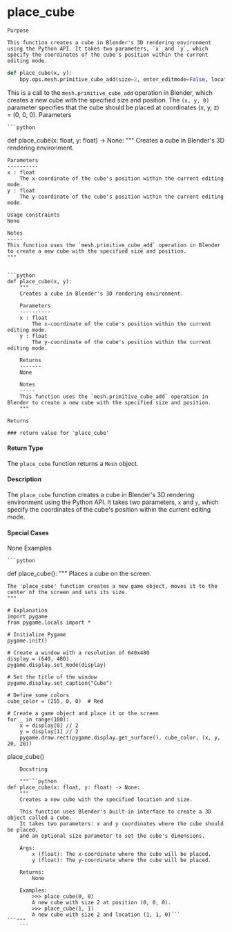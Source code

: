 # place_cube

    Purpose

    This function creates a cube in Blender's 3D rendering environment using the Python API. It takes two parameters, `x` and `y`, which specify the coordinates of the cube's position within the current editing mode.

```python
def place_cube(x, y):
    bpy.ops.mesh.primitive_cube_add(size=2, enter_editmode=False, location=(x, y, 0))
```

This is a call to the `mesh.primitive_cube_add` operation in Blender, which creates a new cube with the specified size and position. The `(x, y, 0)` parameter specifies that the cube should be placed at coordinates (x, y, z) = (0, 0, 0).
    Parameters

    ```python
def place_cube(x: float, y: float) -> None:
    """
    Creates a cube in Blender's 3D rendering environment.

    Parameters
    ----------
    x : float
        The x-coordinate of the cube's position within the current editing mode.
    y : float
        The y-coordinate of the cube's position within the current editing mode.

    Usage constraints
    None

    Notes
    -----
    This function uses the `mesh.primitive_cube_add` operation in Blender to create a new cube with the specified size and position.
    """
```

```python
def place_cube(x, y):
    """
    Creates a cube in Blender's 3D rendering environment.

    Parameters
    ----------
    x : float
        The x-coordinate of the cube's position within the current editing mode.
    y : float
        The y-coordinate of the cube's position within the current editing mode.

    Returns
    -------
    None

    Notes
    -----
    This function uses the `mesh.primitive_cube_add` operation in Blender to create a new cube with the specified size and position.
    """
```
    Returns

    ### return value for 'place_cube'

#### Return Type
The `place_cube` function returns a `Mesh` object.

#### Description
The `place_cube` function creates a cube in Blender's 3D rendering environment using the Python API. It takes two parameters, `x` and `y`, which specify the coordinates of the cube's position within the current editing mode.

#### Special Cases

None
    Examples

    ```python
def place_cube():
    """
    Places a cube on the screen.

    The 'place_cube' function creates a new game object, moves it to the center of the screen and sets its size.
    """

    # Explanation
    import pygame
    from pygame.locals import *

    # Initialize Pygame
    pygame.init()

    # Create a window with a resolution of 640x480
    display = (640, 480)
    pygame.display.set_mode(display)

    # Set the title of the window
    pygame.display.set_caption("Cube")

    # Define some colors
    cube_color = (255, 0, 0)  # Red

    # Create a game object and place it on the screen
    for _ in range(100):
        x = display[0] // 2
        y = display[1] // 2
        pygame.draw.rect(pygame.display.get_surface(), cube_color, (x, y, 20, 20))

place_cube()
```
    Docstring

    """```python
def place_cube(x: float, y: float) -> None:
    """
    Creates a new cube with the specified location and size.

    This function uses Blender's built-in interface to create a 3D object called a cube.
    It takes two parameters: x and y coordinates where the cube should be placed,
    and an optional size parameter to set the cube's dimensions.

    Args:
        x (float): The x-coordinate where the cube will be placed.
        y (float): The y-coordinate where the cube will be placed.

    Returns:
        None

    Examples:
        >>> place_cube(0, 0)
        A new cube with size 2 at position (0, 0, 0).
        >>> place_cube(1, 1)
        A new cube with size 2 and location (1, 1, 0)```
```"""
    ```